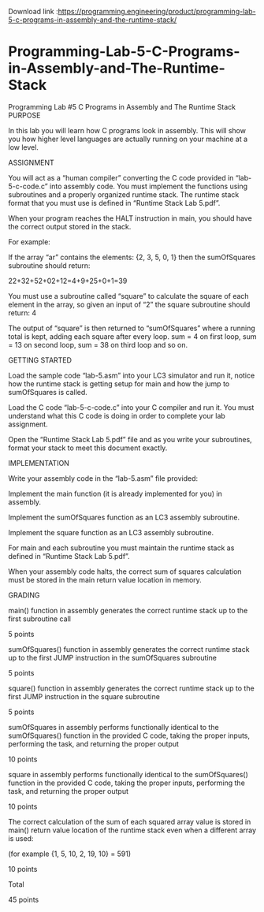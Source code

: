 Download link :https://programming.engineering/product/programming-lab-5-c-programs-in-assembly-and-the-runtime-stack/

# Programming-Lab-5-C-Programs-in-Assembly-and-The-Runtime-Stack
Programming Lab #5 C Programs in Assembly and The Runtime Stack
PURPOSE

In this lab you will learn how C programs look in assembly. This will show you how higher level languages are actually running on your machine at a low level.

ASSIGNMENT

You will act as a “human compiler” converting the C code provided in “lab-5-c-code.c” into assembly code. You must implement the functions using subroutines and a properly organized runtime stack. The runtime stack format that you must use is defined in “Runtime Stack Lab 5.pdf”.

When your program reaches the HALT instruction in main, you should have the correct output stored in the stack.

For example:

If the array “ar” contains the elements: {2, 3, 5, 0, 1} then the sumOfSquares subroutine should return:

22+32+52+02+12=4+9+25+0+1=39

You must use a subroutine called “square” to calculate the square of each element in the array, so given an input of “2” the square subroutine should return: 4

The output of “square” is then returned to “sumOfSquares” where a running total is kept, adding each square after every loop. sum = 4 on first loop, sum = 13 on second loop, sum = 38 on third loop and so on.

GETTING STARTED

Load the sample code “lab-5.asm” into your LC3 simulator and run it, notice how the runtime stack is getting setup for main and how the jump to sumOfSquares is called.

Load the C code “lab-5-c-code.c” into your C compiler and run it. You must understand what this C code is doing in order to complete your lab assignment.

Open the “Runtime Stack Lab 5.pdf” file and as you write your subroutines, format your stack to meet this document exactly.

IMPLEMENTATION

Write your assembly code in the “lab-5.asm” file provided:

Implement the main function (it is already implemented for you) in assembly.

Implement the sumOfSquares function as an LC3 assembly subroutine.

Implement the square function as an LC3 assembly subroutine.

For main and each subroutine you must maintain the runtime stack as defined in “Runtime Stack Lab 5.pdf”.

When your assembly code halts, the correct sum of squares calculation must be stored in the main return value location in memory.

GRADING

main() function in assembly generates the correct runtime stack up to the first subroutine call

5 points

sumOfSquares() function in assembly generates the correct runtime stack up to the first JUMP instruction in the sumOfSquares subroutine

5 points

square() function in assembly generates the correct runtime stack up to the first JUMP instruction in the square subroutine

5 points

sumOfSquares in assembly performs functionally identical to the sumOfSquares() function in the provided C code, taking the proper inputs, performing the task, and returning the proper output

10 points

square in assembly performs functionally identical to the sumOfSquares() function in the provided C code, taking the proper inputs, performing the task, and returning the proper output

10 points

The correct calculation of the sum of each squared array value is stored in main() return value location of the runtime stack even when a different array is used:

(for example {1, 5, 10, 2, 19, 10} = 591)

10 points

Total

45 points
